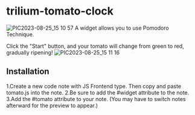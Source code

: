# trilium-tomato-clock
![PIC2023-08-25_15 10 57](https://github.com/midormeepo/trilium-tomato-clock/assets/43932152/0e58f3ff-8754-4d1d-9ba8-5d978a9fb7d7)
A widget allows you to use Pomodoro Technique.

Click the "Start" button, and your tomato will change from green to red, gradually ripening!
![PIC2023-08-25_15 11 16](https://github.com/midormeepo/trilium-tomato-clock/assets/43932152/973abc84-8b3c-4d60-8d2d-dad1d8cac25d)


## Installation

1.Create a new code note with JS Frontend type. Then copy and paste tomato.js into the note.
2.Be sure to add the #widget attribute to the note.
3.Add the #tomato attribute to your note. (You may have to switch notes afterward for the preview to appear.)
